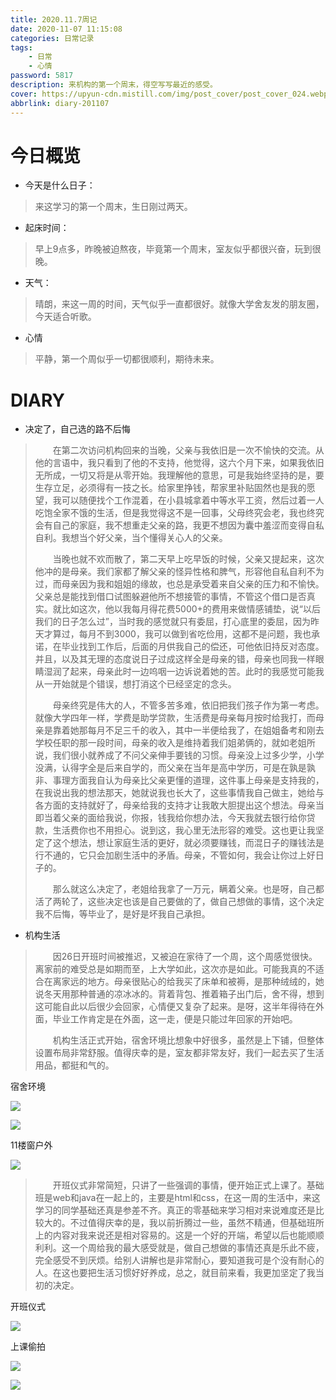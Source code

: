 ```yaml
---
title: 2020.11.7周记
date: 2020-11-07 11:15:08
categories: 日常记录
tags:
	- 日常
	- 心情
password: 5817
description: 来机构的第一个周末，得空写写最近的感受。
cover: https://upyun-cdn.mistill.com/img/post_cover/post_cover_024.webp
abbrlink: diary-201107
---
```


# 今日概览

- 今天是什么日子：

> 来这学习的第一个周末，生日刚过两天。

- 起床时间：

> 早上9点多，昨晚被迫熬夜，毕竟第一个周末，室友似乎都很兴奋，玩到很晚。

- 天气：

> 晴朗，来这一周的时间，天气似乎一直都很好。就像大学舍友发的朋友圈，今天适合听歌。

- 心情

> 平静，第一个周似乎一切都很顺利，期待未来。

# DIARY

- 决定了，自己选的路不后悔

> &emsp;&emsp;在第二次访问机构回来的当晚，父亲与我依旧是一次不愉快的交流。从他的言语中，我只看到了他的不支持，他觉得，这六个月下来，如果我依旧无所成，一切又将是从零开始。我理解他的意思，可是我始终坚持的是，要生存立足，必须得有一技之长。给家里挣钱，帮家里补贴固然也是我的愿望，我可以随便找个工作混着，在小县城拿着中等水平工资，然后过着一人吃饱全家不饿的生活，但是我觉得这不是一回事，父母终究会老，我也终究会有自己的家庭，我不想重走父亲的路，我更不想因为囊中羞涩而变得自私自利。我想当个好父亲，当个懂得关心人的父亲。
>
> &emsp;&emsp;当晚也就不欢而散了，第二天早上吃早饭的时候，父亲又提起来，这次他冲的是母亲。我们家都了解父亲的怪异性格和脾气，形容他自私自利不为过，而母亲因为我和姐姐的缘故，也总是承受着来自父亲的压力和不愉快。父亲总是能找到借口试图躲避他所不想接管的事情，不管这个借口是否真实。就比如这次，他以我每月得花费5000+的费用来做情感铺垫，说“以后我们的日子怎么过”，当时我的感觉就只有委屈，打心底里的委屈，因为昨天才算过，每月不到3000，我可以做到省吃俭用，这都不是问题，我也承诺，在毕业找到工作后，后面的月供我自己的偿还，可他依旧持反对态度。并且，以及其无理的态度说日子过成这样全是母亲的错，母亲也同我一样眼睛湿润了起来，母亲此时一边呜咽一边诉说着她的苦。此时的我感觉可能我从一开始就是个错误，想打消这个已经坚定的念头。
>
> &emsp;&emsp;母亲终究是伟大的人，不管多苦多难，依旧把我们孩子作为第一考虑。就像大学四年一样，学费是助学贷款，生活费是母亲每月按时给我打，而母亲是靠着她那每月不足三千的收入，其中一半便给我了，在姐姐备考和刚去学校任职的那一段时间，母亲的收入是维持着我们姐弟俩的，就如老姐所说，我们很小就养成了不问父亲伸手要钱的习惯。母亲没上过多少学，小学没满，认得字全是后来自学的，而父亲在当年是高中学历，可是在孰是孰非、事理方面我自认为母亲比父亲更懂的道理，这件事上母亲是支持我的，在我说出我的想法那天，她就说我也长大了，这些事情我自己做主，她给与各方面的支持就好了，母亲给我的支持才让我敢大胆提出这个想法。母亲当即当着父亲的面给我说，你报，钱我给你想办法，今天我就去银行给你贷款，生活费你也不用担心。说到这，我心里无法形容的难受。这也更让我坚定了这个想法，想让家庭生活的更好，就必须要赚钱，而混日子的赚钱法是行不通的，它只会加剧生活中的矛盾。母亲，不管如何，我会让你过上好日子的。
>
> &emsp;&emsp;那么就这么决定了，老姐给我拿了一万元，瞒着父亲。也是呀，自己都活了两轮了，这些决定也该是自己要做的了，做自己想做的事情，这个决定我不后悔，等毕业了，是好是坏我自己承担。

- 机构生活

> &emsp;&emsp;因26日开班时间被推迟，又被迫在家待了一个周，这个周感觉很快。离家前的难受总是如期而至，上大学如此，这次亦是如此。可能我真的不适合在离家远的地方。母亲很贴心的给我买了床单和被褥，是那种绒绒的，她说冬天用那种普通的凉冰冰的。背着背包、推着箱子出门后，舍不得，想到这可能自此以后很少会回家，心情便又复杂了起来。是呀，这半年得待在外面，毕业工作肯定是在外面，这一走，便是只能过年回家的开始吧。
>
> &emsp;&emsp;机构生活正式开始，宿舍环境比想象中好很多，虽然是上下铺，但整体设置布局非常舒服。值得庆幸的是，室友都非常友好，我们一起去买了生活用品，都挺和气的。

宿舍环境

![](https://upyun-cdn.mistill.com/img/post_img/post_img_008.jpg)

![](https://upyun-cdn.mistill.com/img/post_img/post_img_009.jpg)

11楼窗户外

![](https://upyun-cdn.mistill.com/img/post_img/post_img_007.jpg)

> &emsp;&emsp;开班仪式非常简短，只讲了一些强调的事情，便开始正式上课了。基础班是web和java在一起上的，主要是html和css，在这一周的生活中，来这学习的同学基础还真是参差不齐。真正的零基础来学习相对来说难度还是比较大的。不过值得庆幸的是，我以前折腾过一些，虽然不精通，但基础班所上的内容对我来说还是相对容易的。这是一个好的开端，希望以后也能顺顺利利。这一个周给我的最大感受就是，做自己想做的事情还真是乐此不疲，完全感受不到厌烦。给别人讲解也是非常耐心，要知道我可是个没有耐心的人。在这也要把生活习惯好好养成，总之，就目前来看，我更加坚定了我当初的决定。

开班仪式

![](https://upyun-cdn.mistill.com/img/post_img/post_img_012.jpg)

上课偷拍

![](https://upyun-cdn.mistill.com/img/post_img/post_img_010.jpg)

![](https://upyun-cdn.mistill.com/img/post_img/post_img_011.jpg)